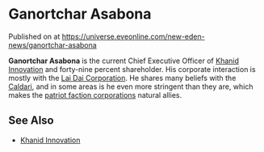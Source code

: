 # Ganortchar Asabona
Published on  at https://universe.eveonline.com/new-eden-news/ganortchar-asabona

**Ganortchar Asabona** is the current Chief Executive Officer of [Khanid Innovation](2dbfUfaf5t4JfgI1Rtg7jj) and forty-nine percent shareholder. His corporate interaction is mostly with the [Lai Dai Corporation](5k5GiWRlFceyTjLSz71XT). He shares many beliefs with the [Caldari](7unGNsrMFwIWXMMbrM2jfy), and in some areas is he even more stringent than they are, which makes the [patriot faction corporations](3a6r3JmbMXzUFSNgjEeMtH) natural allies.

See Also
--------
- [Khanid Innovation](2dbfUfaf5t4JfgI1Rtg7jj)
